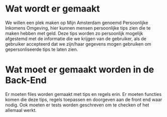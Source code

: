 # Wat wordt er gemaakt
We willen een plek maken op Mijn Amsterdam genoemd Persoonlijke Inkomens Omgeving, hier kunnen mensen persoonlijke tips zien die te maken hebben met geld. Deze tips worden zo persoonlijk mogelijk afgestemd met de informatie die we krijgen van de gebruiker, als de gebruiker accepteerd dat we zijn/haar gegevens mogen gebruiken om gepersonliseerde tips te laten zien.

# Wat moet er gemaakt worden in de Back-End
Er moeten files worden gemaakt met tips en regels erin. Er moeten functies komen die deze tips, regels toepassen en doorgeven aan de front end waar nodig. Ook moeten er tests worden geschreven om te checken of het allemaal werkt.